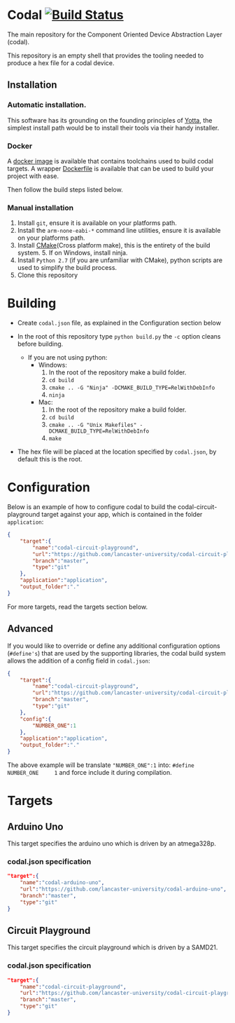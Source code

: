 # Codal [![Build Status](https://travis-ci.com/lancaster-university/codal.svg?token=npLd3GxcjQ1s3m7yiTdh&branch=master)](https://travis-ci.com/lancaster-university/codal)

The main repository for the Component Oriented Device Abstraction Layer (codal).

This repository is an empty shell that provides the tooling needed to produce a hex file for a codal device.

## Installation

### Automatic installation.

This software has its grounding on the founding principles of [Yotta](https://www.mbed.com/en/platform/software/mbed-yotta/), the simplest install path would be to install their tools via their handy installer.

### Docker

A [docker image](https://hub.docker.com/r/jamesadevine/codal-toolchains/) is available that contains toolchains used to build codal targets. A wrapper [Dockerfile](https://github.com/lancaster-university/codal-docker) is available that can be used to build your project with ease.

Then follow the build steps listed below.

### Manual installation

1. Install `git`, ensure it is available on your platforms path.
2. Install the `arm-none-eabi-*` command line utilities, ensure it is available on your platforms path.
3. Install [CMake](https://cmake.org)(Cross platform make), this is the entirety of the build system.
    5. If on Windows, install ninja.
4. Install `Python 2.7` (if you are unfamiliar with CMake), python scripts are used to simplify the build process.
5. Clone this repository

# Building
- Create `codal.json` file, as explained in the Configuration section below
- In the root of this repository type `python build.py` the `-c` option cleans before building.
    - If you are not using python:
        - Windows:
            1. In the root of the repository make a build folder.
            2. `cd build`
            3. `cmake .. -G "Ninja" -DCMAKE_BUILD_TYPE=RelWithDebInfo`
            4. `ninja`
        - Mac:
            1. In the root of the repository make a build folder.
            2. `cd build`
            3. `cmake .. -G "Unix Makefiles" -DCMAKE_BUILD_TYPE=RelWithDebInfo`
            4. `make`

- The hex file will be placed at the location specified by `codal.json`, by default this is the root.

# Configuration

Below is an example of how to configure codal to build the codal-circuit-playground target against your app, which is contained in the folder `application`:

```json
{
    "target":{
        "name":"codal-circuit-playground",
        "url":"https://github.com/lancaster-university/codal-circuit-playground",
        "branch":"master",
        "type":"git"
    },
    "application":"application",
    "output_folder":"."
}
```

For more targets, read the targets section below.

## Advanced

If you would like to override or define any additional configuration options (`#define's`) that are used by the supporting libraries, the codal build system allows the addition of a config field in `codal.json`:

```json
{
    "target":{
        "name":"codal-circuit-playground",
        "url":"https://github.com/lancaster-university/codal-circuit-playground",
        "branch":"master",
        "type":"git"
    },
    "config":{
        "NUMBER_ONE":1
    },
    "application":"application",
    "output_folder":"."
}
```

The above example will be translate `"NUMBER_ONE":1` into: `#define NUMBER_ONE     1` and force include it during compilation.

# Targets

## Arduino Uno

This target specifies the arduino uno which is driven by an atmega328p.

### codal.json specification
```json
"target":{
    "name":"codal-arduino-uno",
    "url":"https://github.com/lancaster-university/codal-arduino-uno",
    "branch":"master",
    "type":"git"
}
```

## Circuit Playground

This target specifies the circuit playground which is driven by a SAMD21.

### codal.json specification
```json
"target":{
    "name":"codal-circuit-playground",
    "url":"https://github.com/lancaster-university/codal-circuit-playground",
    "branch":"master",
    "type":"git"
}
```
